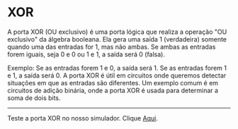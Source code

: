 # XOR

A porta XOR (OU exclusivo) é uma porta lógica que realiza a operação "OU exclusivo" da álgebra booleana. Ela gera uma saída 1 (verdadeira) somente quando uma das entradas for 1, mas não ambas. Se ambas as entradas forem iguais, seja 0 e 0 ou 1 e 1, a saída será 0 (falsa).

Exemplo:
Se as entradas forem 1 e 0, a saída será 1.
Se as entradas forem 1 e 1, a saída será 0.
A porta XOR é útil em circuitos onde queremos detectar situações em que as entradas são diferentes. Um exemplo comum é em circuitos de adição binária, onde a porta XOR é usada para determinar a soma de dois bits.

---

Teste a porta XOR no nosso simulador. Clique [Aqui](https://umbarril.github.io/logic-simulator).